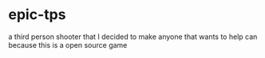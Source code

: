 # epic-tps
a third person shooter that I decided to make anyone that wants to help can because this is a open source game
